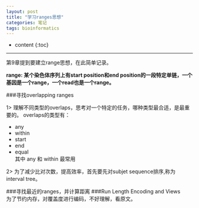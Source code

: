 ```yaml
---
layout: post
title: "学习ranges思想"
categories: 笔记
tags: bioinformatics
---
```


* content
{:toc}


---
第9章提到要建立range思想，在此简单记录。

**range: 某个染色体序列上有start position和end position的一段特定单链，一个基因是一个range，一个read也是一个range。**

###寻找overlapping ranges

1> 理解不同类型的overlaps，思考对一个特定的任务，哪种类型最合适，是最重要的。
overlaps的类型有：
- any
- within
- start
- end
- equal  
其中 any 和 within 最常用

2> 为了减少比对次数，提高效率，首先要先对subjet sequence排序,称为interval tree。

###寻找最近的ranges，并计算距离
###Run Length Encoding and Views  
为了节约内存，对覆盖度进行编码，不好理解，看原文。

